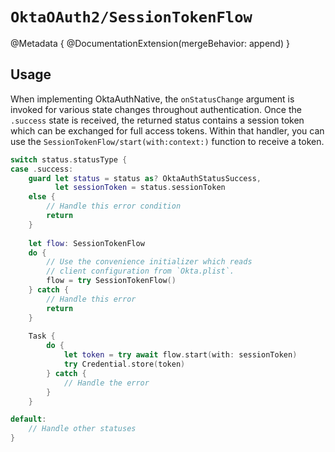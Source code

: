 # ``OktaOAuth2/SessionTokenFlow``

@Metadata {
    @DocumentationExtension(mergeBehavior: append)
}

## Usage

When implementing OktaAuthNative, the `onStatusChange` argument is invoked for various state changes throughout authentication. Once the `.success` state is received, the returned status contains a session token which can be exchanged for full access tokens. Within that handler, you can use the ``SessionTokenFlow/start(with:context:)`` function to receive a token.

```swift
switch status.statusType {
case .success:
    guard let status = status as? OktaAuthStatusSuccess,
          let sessionToken = status.sessionToken
    else {
        // Handle this error condition
        return
    }
    
    let flow: SessionTokenFlow
    do {
        // Use the convenience initializer which reads
        // client configuration from `Okta.plist`.
        flow = try SessionTokenFlow()
    } catch {
        // Handle this error
        return
    }
    
    Task {
        do {
            let token = try await flow.start(with: sessionToken)
            try Credential.store(token)
        } catch {
            // Handle the error
        }
    }

default:
    // Handle other statuses
}
```
